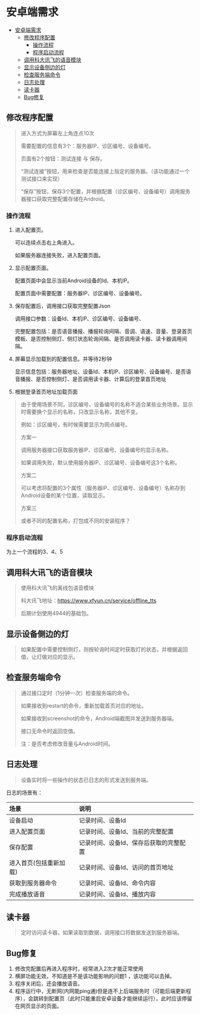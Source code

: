 # 安卓端需求


- [安卓端需求](#安卓端需求)
  - [修改程序配置](#修改程序配置)
    - [操作流程](#操作流程)
    - [程序启动流程](#程序启动流程)
  - [调用科大讯飞的语音模块](#调用科大讯飞的语音模块)
  - [显示设备侧边的灯](#显示设备侧边的灯)
  - [检查服务端命令](#检查服务端命令)
  - [日志处理](#日志处理)
  - [读卡器](#读卡器)
  - [Bug修复](#bug修复)

## 修改程序配置

> 进入方式为屏幕左上角连点10次
> 
> 需要配置的信息有3个：服务器IP、诊区编号、设备编号。
>
> 页面有2个按钮：测试连接 与 保存。
> 
> “测试连接”按钮，用来检查是否能连接上指定的服务器。（该功能通过一个测试接口来实现）
>
> “保存”按钮，保存3个配置，并根据配置（诊区编号、设备编号）调用服务器接口获取完整配置存储在Android。
> 

### 操作流程
1. 进入配置页。
   
    可以连续点击右上角进入。

    如果服务器连接失败，进入配置页面。

2. 显示配置页面。
   
    配置页面中会显示当前Android设备的Id、本机IP。

    配置页面中需要配置：服务器IP、诊区编号、设备编号。

3. 保存配置后，调用接口获取完整配置Json
   
    调用接口参数：设备Id、本机IP、诊区编号、设备编号、

    完整配置包括：是否语音播报、播报轮询间隔、音调、语速、音量、登录首页模板、是否控制侧灯、侧灯状态轮询间隔、是否调用读卡器、读卡器调用间隔。

4. 屏幕显示加载到的配置信息。并等待2秒钟

    显示信息包括：服务器地址、设备Id、本机IP、诊区编号、设备编号、是否语音播报、是否控制侧灯、是否调用读卡器、计算后的登录首页地址

5. 根据登录首页地址加载页面

> 由于使用场景不同，诊区编号、设备编号的名称不适合某些业务场景。显示时需要换个显示的名称，只改显示名称，其他不变。
> 
> 例如：诊区编号，有时候需要显示为网点编号。
> 
> 方案一
> 
> 调用服务器接口获取服务器IP、诊区编号、设备编号的显示名称。
> 
> 如果调用失败，默认使用服务器IP、诊区编号、设备编号这3个名称。
> 
> 方案二
> 
> 可以考虑将配置的3个属性（服务器IP、诊区编号、设备编号）名称存到Android设备的某个位置，读取显示。
>
> 方案三
> 
> 或者不同的配置名称，打包成不同的安装程序？
>

### 程序启动流程

为上一个流程的3、4、5

## 调用科大讯飞的语音模块

> 使用科大讯飞的离线包语音模块
>
> 科大讯飞地址：https://www.xfyun.cn/service/offline_tts
>
> 后期计划使用4944的基础包。

## 显示设备侧边的灯

> 如果配置中需要控制侧灯，则按轮询时间定时获取灯的状态，并根据返回值，让灯做对应的显示。

## 检查服务端命令

> 通过接口定时（1分钟一次）检查服务端的命令。
> 
> 如果接收到restart的命令，重新加载首页对应的地址。
> 
> 如果接收到screenshot的命令，Android端截图并发送到服务器端。
> 
> 接口无命令时返回空值。
> 
> 注：是否考虑修改音量与Android时间。

   
## 日志处理

> 设备实时将一些操作的状态已日志的形式发送到服务端。

日志的场景有：

| 场景                   | 说明                                   |
| :--------------------- | :------------------------------------- |
| 设备启动               | 记录时间、设备Id                       |
| 进入配置页面           | 记录时间、设备Id、当前的完整配置       |
| 保存配置               | 记录时间、设备Id、保存后获取的完整配置 |
| 进入首页(包括重新加载) | 记录时间、设备Id、访问的首页地址       |
| 获取到服务器命令       | 记录时间、设备Id、命令内容             |
| 完成播放语音           | 记录时间、设备Id、播放内容             |

## 读卡器

> 定时访问读卡器，如果读取到数据，调用接口将数据发送到服务器端。

## Bug修复
1. 修改完配置后再进入程序时，经常进入2次才能正常使用
2. 横屏功能无效，不知道是不是该功能影响的问题1 ，该功能可以去掉。
3. 程序关闭后，还会播放语音。
4. 程序运行中，无断网(内网能ping通)但是连不上后端服务时（可能后端更新程序），会跳转到配置页（此时只能重启安卓设备才能继续运行），此时应该停留在网页显示的页面。
